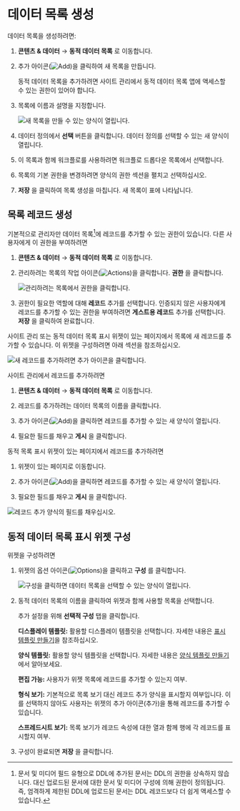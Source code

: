 # 데이터 목록 생성

데이터 목록을 생성하려면:

1. **콘텐츠 & 데이터** &rarr; **동적 데이터 목록** 로 이동합니다.

1. 추가 아이콘(![Add](../../../images/icon-add.png))을 클릭하여 새 목록을 만듭니다.

    동적 데이터 목록을 추가하려면 사이트 관리에서 동적 데이터 목록 앱에 액세스할 수 있는 권한이 있어야 합니다.

1. 목록에 이름과 설명을 지정합니다.

    ![새 목록을 만들 수 있는 양식이 열립니다.](./creating-data-lists/images/01.png)

1. 데이터 정의에서 **선택** 버튼을 클릭합니다. 데이터 정의를 선택할 수 있는 새 양식이 열립니다.

1. 이 목록과 함께 워크플로를 사용하려면 워크플로 드롭다운 목록에서 선택합니다.

1. 목록의 기본 권한을 변경하려면 양식의 권한 섹션을 펼치고 선택하십시오.

1. **저장** 을 클릭하여 목록 생성을 마칩니다. 새 목록이 표에 나타납니다.

## 목록 레코드 생성

기본적으로 관리자만 데이터 목록[^1]에 레코드를 추가할 수 있는 권한이 있습니다. 다른 사용자에게 이 권한을 부여하려면

1. **콘텐츠 & 데이터** &rarr; **동적 데이터 목록** 로 이동합니다.

1. 관리하려는 목록의 작업 아이콘(![Actions](../../../images/icon-actions.png))을 클릭합니다. **권한** 을 클릭합니다.

    ![관리하려는 목록에서 권한을 클릭합니다.](./creating-data-lists/images/02.png)

1. 권한이 필요한 역할에 대해 **레코드** 추가를 선택합니다.  인증되지 않은 사용자에게 레코드를 추가할 수 있는 권한을 부여하려면 **게스트용 레코드** 추가를 선택합니다. **저장** 을 클릭하여 완료합니다.

사이트 관리 또는 동적 데이터 목록 표시 위젯이 있는 페이지에서 목록에 새 레코드를 추가할 수 있습니다. 이 위젯을 구성하려면 아래 섹션을 참조하십시오.

![새 레코드를 추가하려면 추가 아이콘을 클릭합니다.](./creating-data-lists/images/03.png)

사이트 관리에서 레코드를 추가하려면

1. **콘텐츠 & 데이터** &rarr; **동적 데이터 목록** 로 이동합니다.

1. 레코드를 추가하려는 데이터 목록의 이름을 클릭합니다.

1. 추가 아이콘(![Add](../../../images/icon-add.png))을 클릭하면 레코드를 추가할 수 있는 새 양식이 열립니다.

1. 필요한 필드를 채우고 **게시** 을 클릭합니다.

동적 목록 표시 위젯이 있는 페이지에서 레코드를 추가하려면

1. 위젯이 있는 페이지로 이동합니다.

1. 추가 아이콘(![Add](../../../images/icon-add.png))을 클릭하면 레코드를 추가할 수 있는 새 양식이 열립니다.

1. 필요한 필드를 채우고 **게시** 을 클릭합니다.

![레코드 추가 양식의 필드를 채우십시오.](./creating-data-lists/images/04.png)

## 동적 데이터 목록 표시 위젯 구성

위젯을 구성하려면

1. 위젯의 옵션 아이콘(![Options](../../../images/icon-app-options.png))을 클릭하고 **구성** 를 클릭합니다.

    ![구성을 클릭하면 데이터 목록을 선택할 수 있는 양식이 열립니다.](./creating-data-lists/images/05.png)

1. 동적 데이터 목록의 이름을 클릭하여 위젯과 함께 사용할 목록을 선택합니다.

    추가 설정을 위해 **선택적 구성** 탭을 클릭합니다.

    **디스플레이 템플릿:** 활용할 디스플레이 템플릿을 선택합니다. 자세한 내용은 [표시 템플릿 만들기](./creating-display-templates.md)을 참조하십시오.

    **양식 템플릿:** 활용할 양식 템플릿을 선택합니다. 자세한 내용은 [양식 템플릿 만들기](./creating-form-templates.md)에서 알아보세요.

    **편집 가능:** 사용자가 위젯 목록에 레코드를 추가할 수 있는지 여부.

    **형식 보기:** 기본적으로 목록 보기 대신 레코드 추가 양식을 표시할지 여부입니다. 이를 선택하지 않아도 사용자는 위젯의 추가 아이콘(추가)을 통해 레코드를 추가할 수 있습니다.

    **스프레드시트 보기:** 목록 보기가 레코드 속성에 대한 열과 함께 행에 각 레코드를 표시할지 여부.

1. 구성이 완료되면 **저장** 을 클릭합니다.

[^1]: 문서 및 미디어 필드 유형으로 DDL에 추가된 문서는 DDL의 권한을 상속하지 않습니다. 대신 업로드된 문서에 대한 문서 및 미디어 구성에 의해 권한이 정의됩니다. 즉, 엄격하게 제한된 DDL에 업로드된 문서는 DDL 레코드보다 더 쉽게 액세스할 수 있습니다.
